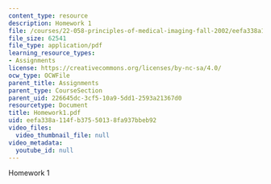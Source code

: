 ```yaml
---
content_type: resource
description: Homework 1
file: /courses/22-058-principles-of-medical-imaging-fall-2002/eefa338a114fb37550138fa937bbeb92_Homework1.pdf
file_size: 62541
file_type: application/pdf
learning_resource_types:
- Assignments
license: https://creativecommons.org/licenses/by-nc-sa/4.0/
ocw_type: OCWFile
parent_title: Assignments
parent_type: CourseSection
parent_uid: 226645dc-3cf5-10a9-5dd1-2593a21367d0
resourcetype: Document
title: Homework1.pdf
uid: eefa338a-114f-b375-5013-8fa937bbeb92
video_files:
  video_thumbnail_file: null
video_metadata:
  youtube_id: null
---
```

Homework 1